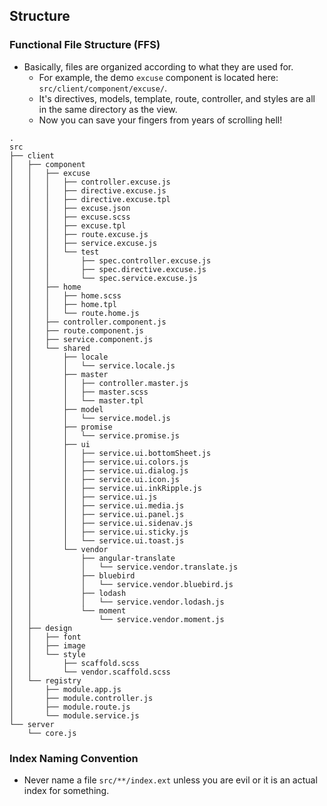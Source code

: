 ## Structure

### Functional File Structure (FFS)
- Basically, files are organized according to what they are used for.
	- For example, the demo `excuse` component is located here: `src/client/component/excuse/`.
	- It's directives, models, template, route, controller, and styles are all in the same directory as the view.
	- Now you can save your fingers from years of scrolling hell!

```
.
src
├── client
│   ├── component
│   │   ├── excuse
│   │   │   ├── controller.excuse.js
│   │   │   ├── directive.excuse.js
│   │   │   ├── directive.excuse.tpl
│   │   │   ├── excuse.json
│   │   │   ├── excuse.scss
│   │   │   ├── excuse.tpl
│   │   │   ├── route.excuse.js
│   │   │   ├── service.excuse.js
│   │   │   └── test
│   │   │       ├── spec.controller.excuse.js
│   │   │       ├── spec.directive.excuse.js
│   │   │       └── spec.service.excuse.js
│   │   ├── home
│   │   │   ├── home.scss
│   │   │   ├── home.tpl
│   │   │   └── route.home.js
│   │   ├── controller.component.js
│   │   ├── route.component.js
│   │   ├── service.component.js
│   │   └── shared
│   │       ├── locale
│   │       │   └── service.locale.js
│   │       ├── master
│   │       │   ├── controller.master.js
│   │       │   ├── master.scss
│   │       │   └── master.tpl
│   │       ├── model
│   │       │   └── service.model.js
│   │       ├── promise
│   │       │   └── service.promise.js
│   │       ├── ui
│   │       │   ├── service.ui.bottomSheet.js
│   │       │   ├── service.ui.colors.js
│   │       │   ├── service.ui.dialog.js
│   │       │   ├── service.ui.icon.js
│   │       │   ├── service.ui.inkRipple.js
│   │       │   ├── service.ui.js
│   │       │   ├── service.ui.media.js
│   │       │   ├── service.ui.panel.js
│   │       │   ├── service.ui.sidenav.js
│   │       │   ├── service.ui.sticky.js
│   │       │   └── service.ui.toast.js
│   │       └── vendor
│   │           ├── angular-translate
│   │           │   └── service.vendor.translate.js
│   │           ├── bluebird
│   │           │   └── service.vendor.bluebird.js
│   │           ├── lodash
│   │           │   └── service.vendor.lodash.js
│   │           └── moment
│   │               └── service.vendor.moment.js
│   ├── design
│   │   ├── font
│   │   ├── image
│   │   └── style
│   │       ├── scaffold.scss
│   │       └── vendor.scaffold.scss
│   └── registry
│       ├── module.app.js
│       ├── module.controller.js
│       ├── module.route.js
│       └── module.service.js
└── server
	└── core.js
```

### Index Naming Convention
- Never name a file `src/**/index.ext` unless you are evil or it is an actual index for something.